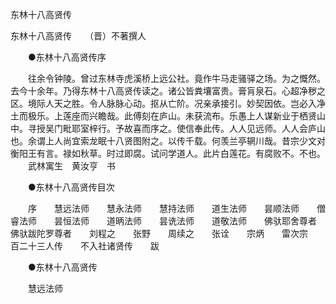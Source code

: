 <!-- { "loadSidebar": true } -->
东林十八高贤传

东林十八高贤传　　（晋）不著撰人 

　　●东林十八高贤传序 

　　往余令钟陵。曾过东林寺虎溪桥上远公社。竟作牛马走骚驿之场。为之慨然。去今十余年。乃得东林十八高贤传读之。诸公皆粪壤富贵。膏肓泉石。心超净秽之区。境际人天之胜。令人脉脉心动。抠从亡阶。况亲承接引。妙契因依。岂必入净土而极乐。上莲座而兴瞻哉。此傅刻在庐山。未获流布。乐愚上人谋新业于栖贤山中。寻授吴门毗耶室梓行。予故喜而序之。使信奉此传。人人见远师。人人会庐山也。余谓上人尚宜索龙眠十八贤图附之。以传千载。何羡兰亭辋川哉。昔宗少文对衡阳王有言。禄如秋草。时过即腐。试问学道人。此片白莲花。有腐败不。不也。 
　　武林寓生　黄汝亨　书 

　　●东林十八高贤传目次 

　　序　　慧远法师　　慧永法师　　慧持法师　　道生法师　　昙顺法师　　僧睿法师　　昙恒法师　　道昞法师　　昙诜法师　　道敬法师　　佛驮耶舍尊者　　佛驮跋陀罗尊者　　刘程之　　张野　　周续之　　张诠　　宗炳　　雷次宗　　百二十三人传　　不入社诸贤传　　跋 

　　●东林十八高贤传 

　　慧远法师 

